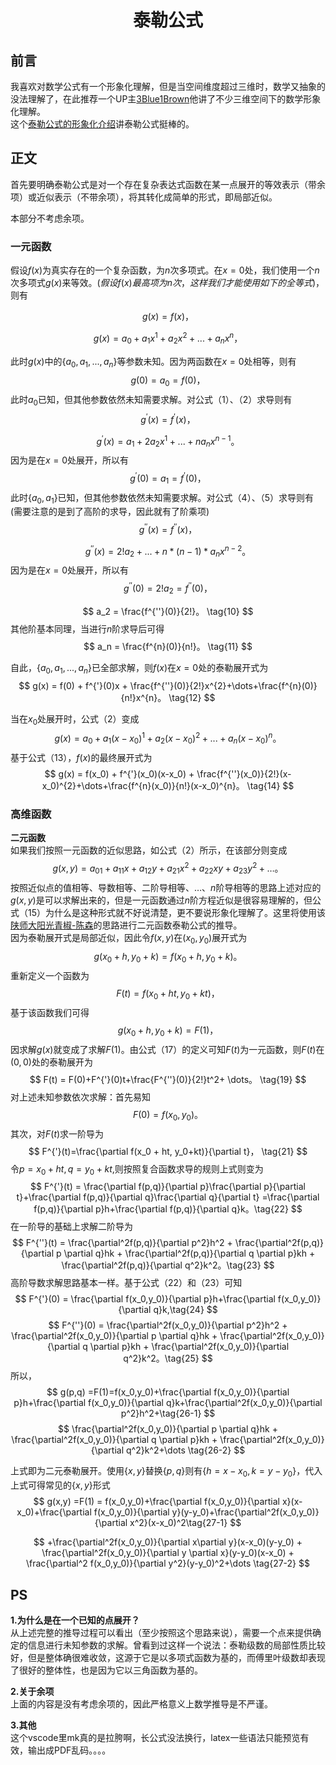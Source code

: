 [comment]:<> (作者：涂啥)
[comment]:<> (联系方式：1343163818@qq.com)
[comment]:<> (完成日期：2022.03.13)

# <center>泰勒公式</center>
## 前言
我喜欢对数学公式有一个形象化理解，但是当空间维度超过三维时，数学又抽象的没法理解了，在此推荐一个UP主[3Blue1Brown](https://space.bilibili.com/88461692/channel/series)他讲了不少三维空间下的数学形象化理解。  
这个[泰勒公式的形象化介绍](https://www.zhihu.com/question/25627482)讲泰勒公式挺棒的。
## 正文
首先要明确泰勒公式是对一个存在复杂表达式函数在某一点展开的等效表示（带余项）或近似表示（不带余项），将其转化成简单的形式，即局部近似。

本部分不考虑余项。


### 一元函数
假设$f\left( x \right)$为真实存在的一个复杂函数，为$n$次多项式。在$x=0$处，我们使用一个$n$次多项式$g(x)$来等效。$(假设f(x)最高项为n次，这样我们才能使用如下的全等式)$，则有

$$
    g(x)=f(x)， \tag{1}
$$

$$
    g(x)=a_0+a_1x^1+a_2x^2+...+a_nx^n， \tag{2}
$$

此时$g(x)$中的$\{ a_0, a_1,...,a_n \}$等参数未知。因为两函数在$x=0$处相等，则有
$$
    g(0)=a_0=f(0)， \tag{3}
$$
此时$a_0$已知，但其他参数依然未知需要求解。对公式（1）、（2）求导则有
$$
    g^{'}(x)=f^{'}(x)， \tag{4}
$$

$$
    g^{'}(x)=a_1+2a_2x^1+...+na_nx^{n-1}。 \tag{5}
$$
因为是在$x=0$处展开，所以有
$$
    g^{'}(0)=a_1=f^{'}(0)， \tag{6}
$$
此时$\{a_0,a_1\}$已知，但其他参数依然未知需要求解。对公式（4）、（5）求导则有(需要注意的是到了高阶的求导，因此就有了阶乘项)
$$
    g^{''}(x)=f^{''}(x)， \tag{7}
$$

$$
    g^{''}(x)=2!a_2+...+n*(n-1)*a_nx^{n-2}。 \tag{8}
$$
因为是在$x=0$处展开，所以有
$$
    g^{''}(0)=2!a_2=f^{''}(0)， \tag{9}  
$$

$$
    a_2 = \frac{f^{''}(0)}{2!}。 \tag{10}
$$
其他阶基本同理，当进行$n$阶求导后可得
$$
    a_n = \frac{f^{n}(0)}{n!}。 \tag{11}
$$

自此，$\{ a_0, a_1,...,a_n \}$已全部求解，则$f(x)$在$x=0$处的泰勒展开式为
$$
    g(x) = f(0) + f^{'}(0)x + \frac{f^{''}(0)}{2!}x^{2}+\dots+\frac{f^{n}(0)}{n!}x^{n}。 \tag{12}
$$

当在$x_0$处展开时，公式（2）变成
$$
    g(x)=a_0+a_1(x-x_0)^1+a_2(x-x_0)^2+...+a_n(x-x_0)^n。 \tag{13}
$$
基于公式（13），$f(x)$的最终展开式为
$$
    g(x) = f(x_0) + f^{'}(x_0)(x-x_0) + \frac{f^{''}(x_0)}{2!}(x-x_0)^{2}+\dots+\frac{f^{n}(x_0)}{n!}(x-x_0)^{n}。 \tag{14}
$$

### 高维函数

**二元函数**  
如果我们按照一元函数的近似思路，如公式（2）所示，在该部分则变成
$$
    g(x,y)=a_{01}+a_{11}x+a_{12}y+a_{21}x^{2}+a_{22}xy+a_{23}y^{2}+\dots 。\tag{15}
$$
按照近似点的值相等、导数相等、二阶导相等、$\dots$、$n$阶导相等的思路上述对应的$g(x,y)$是可以求解出来的，但是一元函数通过$n$阶方程近似是很容易理解的，但公式（15）为什么是这种形式就不好说清楚，更不要说形象化理解了。这里将使用该[陕师大阳光青椒-陈森](https://www.bilibili.com/video/BV1v7411C7uC?spm_id_from=333.337.top_right_bar_window_history.content.click)的思路进行二元函数泰勒公式的推导。  
因为泰勒展开式是局部近似，因此令$f(x,y)$在$(x_0,y_0)$展开式为
$$
    g(x_0+h,y_0+k) = f(x_0+h, y_0+k)。 \tag{16}
$$
重新定义一个函数为
$$
    F(t) = f(x_0 + ht, y_0+kt)， \tag{17}
$$
基于该函数我们可得
$$
    g(x_0+h,y_0+k) = F(1)，  \tag{18}
$$
因求解$g(x)$就变成了求解$F(1)$。由公式（17）的定义可知$F(t)$为一元函数，则$F(t)$在$(0,0)$处的泰勒展开为
$$
    F(t) = F(0)+F^{'}(0)t+\frac{F^{''}(0)}{2!}t^2+ \dots。 \tag{19}
$$
对上述未知参数依次求解：首先易知
$$
    F(0) = f(x_0, y_0) \tag{20}。
$$
其次，对$F(t)$求一阶导为
$$
    F^{'}(t)=\frac{\partial f(x_0 + ht, y_0+kt)}{\partial t}， \tag{21} 
$$
令$p=x_0 + ht,q=y_0+kt$,则按照复合函数求导的规则上式则变为
$$
    F^{'}(t) = \frac{\partial f(p,q)}{\partial p}\frac{\partial p}{\partial t}+\frac{\partial f(p,q)}{\partial q}\frac{\partial q}{\partial t} =\frac{\partial f(p,q)}{\partial p}h+\frac{\partial f(p,q)}{\partial q}k。\tag{22}
$$
在一阶导的基础上求解二阶导为
$$
    F^{''}(t) = \frac{\partial^2f(p,q)}{\partial p^2}h^2 + \frac{\partial^2f(p,q)}{\partial p \partial q}hk + \frac{\partial^2f(p,q)}{\partial q \partial p}kh + \frac{\partial^2f(p,q)}{\partial q^2}k^2。\tag{23}
$$
高阶导数求解思路基本一样。基于公式（22）和（23）可知
$$
F^{'}(0) = \frac{\partial f(x_0,y_0)}{\partial p}h+\frac{\partial f(x_0,y_0)}{\partial q}k,\tag{24}
$$
$$
    F^{''}(0) = \frac{\partial^2f(x_0,y_0)}{\partial p^2}h^2 + \frac{\partial^2f(x_0,y_0)}{\partial p \partial q}hk + \frac{\partial^2f(x_0,y_0)}{\partial q \partial p}kh + \frac{\partial^2f(x_0,y_0)}{\partial q^2}k^2。\tag{25}
$$
所以，
$$
g(p,q) =F(1)=f(x_0,y_0)+\frac{\partial f(x_0,y_0)}{\partial p}h+\frac{\partial f(x_0,y_0)}{\partial q}k+\frac{\partial^2f(x_0,y_0)}{\partial p^2}h^2+\tag{26-1} 
$$
$$
\frac{\partial^2f(x_0,y_0)}{\partial p \partial q}hk + \frac{\partial^2f(x_0,y_0)}{\partial q \partial p}kh + \frac{\partial^2f(x_0,y_0)}{\partial q^2}k^2+\dots \tag{26-2}
$$

上式即为二元泰勒展开。使用$\{x,y\}$替换$\{p,q\}$则有$\{h=x-x_0,k=y-y_0\}$，代入上式可得常见的$\{x,y\}$形式
$$
g(x,y) =F(1)
    = f(x_0,y_0)+\frac{\partial f(x_0,y_0)}{\partial x}(x-x_0)+\frac{\partial f(x_0,y_0)}{\partial y}(y-y_0)+\frac{\partial^2f(x_0,y_0)}{\partial x^2}(x-x_0)^2\tag{27-1}
$$

$$
 +\frac{\partial^2f(x_0,y_0)}{\partial x\partial y}(x-x_0)(y-y_0) + \frac{\partial^2f(x_0,y_0)}{\partial y \partial x}(y-y_0)(x-x_0) + \frac{\partial^2 f(x_0,y_0)}{\partial y^2}(y-y_0)^2+\dots \tag{27-2}
$$





## PS
**1.为什么是在一个已知的点展开？**  
从上述完整的推导过程可以看出（至少按照这个思路来说），需要一个点来提供确定的信息进行未知参数的求解。曾看到过这样一个说法：泰勒级数的局部性质比较好，但是整体确很难收敛，这源于它是以多项式函数为基的，而傅里叶级数却表现了很好的整体性，也是因为它以三角函数为基的。  
  
**2.关于余项**  
上面的内容是没有考虑余项的，因此严格意义上数学推导是不严谨。

**3.其他**  
这个vscode里mk真的是拉胯啊，长公式没法换行，latex一些语法只能预览有效，输出成PDF乱码。。。。

